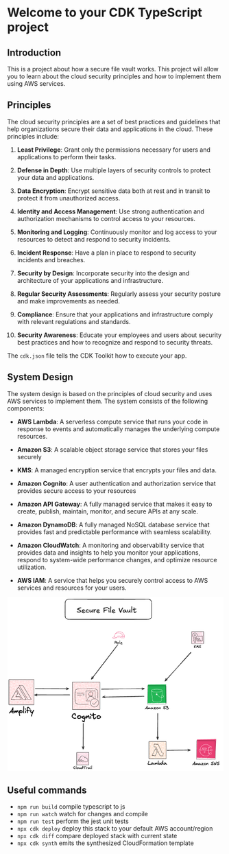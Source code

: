 # Welcome to your CDK TypeScript project

## Introduction

This is a project about how a secure file vault works. This project will allow you to learn about the cloud security principles and how to implement them using AWS services.

## Principles

The cloud security principles are a set of best practices and guidelines that help organizations secure their data and applications in the cloud. These principles include:

1. **Least Privilege**: Grant only the permissions necessary for users and applications to perform their tasks.

2. **Defense in Depth**: Use multiple layers of security controls to protect your data and applications.

3. **Data Encryption**: Encrypt sensitive data both at rest and in transit to protect it from unauthorized access.

4. **Identity and Access Management**: Use strong authentication and authorization mechanisms to control access to your resources.

5. **Monitoring and Logging**: Continuously monitor and log access to your resources to detect and respond to security incidents.

6. **Incident Response**: Have a plan in place to respond to security incidents and breaches.

7. **Security by Design**: Incorporate security into the design and architecture of your applications and infrastructure.

8. **Regular Security Assessments**: Regularly assess your security posture and make improvements as needed.

9. **Compliance**: Ensure that your applications and infrastructure comply with relevant regulations and standards.

10. **Security Awareness**: Educate your employees and users about security best practices and how to recognize and respond to security threats.

The `cdk.json` file tells the CDK Toolkit how to execute your app.

## System Design

The system design is based on the principles of cloud security and uses AWS services to implement them. The system consists of the following components:

- **AWS Lambda**: A serverless compute service that runs your code in response to events and automatically manages the underlying compute resources.

- **Amazon S3**: A scalable object storage service that stores your files securely

- **KMS**: A managed encryption service that encrypts your files and data.
- **Amazon Cognito**: A user authentication and authorization service that provides secure access to your resources

- **Amazon API Gateway**: A fully managed service that makes it easy to create, publish, maintain, monitor, and secure APIs at any scale.

- **Amazon DynamoDB**: A fully managed NoSQL database service that provides fast and predictable performance with seamless scalability.

- **Amazon CloudWatch**: A monitoring and observability service that provides data and insights to help you monitor your applications, respond to system-wide performance changes, and optimize resource utilization.

- **AWS IAM**: A service that helps you securely control access to AWS services and resources for your users.

![Secure File Vault Architecture](./IMAGES/secure-file-vault.png)

## Useful commands

- `npm run build` compile typescript to js
- `npm run watch` watch for changes and compile
- `npm run test` perform the jest unit tests
- `npx cdk deploy` deploy this stack to your default AWS account/region
- `npx cdk diff` compare deployed stack with current state
- `npx cdk synth` emits the synthesized CloudFormation template
